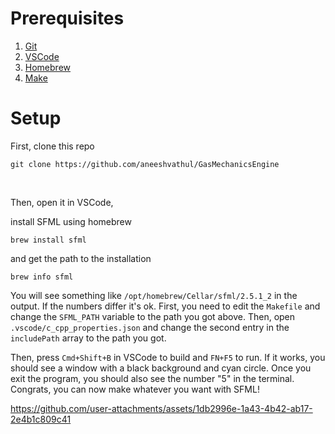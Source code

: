 # Prerequisites

1. [Git](https://git-scm.com/)
2. [VSCode](https://code.visualstudio.com/)
3. [Homebrew](https://brew.sh)
4. [Make](https://www.gnu.org/software/make/#download)

# Setup

First, clone this repo

```
git clone https://github.com/aneeshvathul/GasMechanicsEngine
```
<br />

Then, open it in VSCode,

install SFML using homebrew

```
brew install sfml
```

and get the path to the installation

```
brew info sfml
```

You will see something like `/opt/homebrew/Cellar/sfml/2.5.1_2` in the output. If the numbers differ it's ok.
First, you need to edit the `Makefile` and change the `SFML_PATH` variable to the path you got above. Then, open `.vscode/c_cpp_properties.json` and change the second entry in the `includePath` array to the path you got.

Then, press `Cmd+Shift+B` in VSCode to build and `FN+F5` to run. If it works, you should see a window with a black background and cyan circle. Once you exit the program, you should also see the number "5" in the terminal. Congrats, you can now make whatever you want with SFML!

https://github.com/user-attachments/assets/1db2996e-1a43-4b42-ab17-2e4b1c809c41
